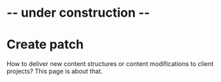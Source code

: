 # -- under construction --

# Create patch
How to deliver new content structures or content modifications to client projects? This page is about that.
